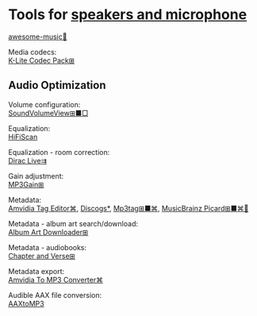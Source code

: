
# Tools for [speakers and microphone](https://trendless.tech/speakers-mic/)

[awesome-music💩](https://github.com/ciconia/awesome-music)

Media codecs:  
[K-Lite Codec Pack⊞](https://codecguide.com/)

## Audio Optimization

Volume configuration:  
[SoundVolumeView⊞■□](https://www.nirsoft.net/utils/sound_volume_view.html)

Equalization:  
[HiFiScan](https://github.com/erdewit/HiFiScan)

Equalization - room correction:  
[Dirac Live⇉](https://www.dirac.com/live/)

Gain adjustment:  
[MP3Gain⊞](https://mp3gain.sourceforge.net/)

Metadata:  
[Amvidia Tag Editor⌘](https://amvidia.com/tag-editor),
[Discogs*](https://www.discogs.com/),
[Mp3tag⊞■⌘](https://www.mp3tag.de/en/),
[MusicBrainz Picard⊞■⌘🐧](https://picard.musicbrainz.org/)

Metadata - album art search/download:  
[Album Art Downloader⊞](https://sourceforge.net/projects/album-art/)

Metadata - audiobooks:  
[Chapter and Verse⊞](http://lodensoftware.com/chapter-and-verse/)

Metadata export:  
[Amvidia To MP3 Converter⌘](https://amvidia.com/guides/music-organising/export-to-csv-text-files)

Audible AAX file conversion:  
[AAXtoMP3](https://krumpetpirate.github.io/AAXtoMP3/)
